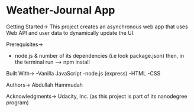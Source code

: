# Weather-Journal App


Getting Started->
This project creates an asynchronous web app that uses Web API and user data to dynamically update the UI. 

Prerequisites-> 
- node.js & number of its dependencies (i.e look package.json) then, in the terminal run --> npm install 

Built With->
-Vanilla JavaScript
-node.js (express)
-HTML
-CSS

Authors-> Abdullah Hammudah

Acknowledgments-> Udacity, Inc. (as this project is part of its nanodegree program)


